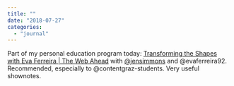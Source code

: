 ```yaml
---
title: ""
date: "2018-07-27"
categories: 
  - "journal"
---
```


Part of my personal education program today: [Transforming the Shapes with Eva Ferreira | The Web Ahead](http://thewebahead.net/117) with [@jensimmons](https://micro.blog/jensimmons) and @evaferreira92. Recommended, especially to @contentgraz-students. Very useful shownotes.

